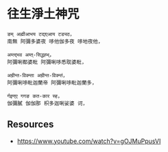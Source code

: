 # 往生淨土神咒

```text
ङम् अह्मीआभय टद्यएआय टड्यठ，
南無 阿彌多婆夜 哆他伽多夜 哆地夜他，

अम्त्द्भव अम्त्-सिद्धह्भ्，
阿彌唎都婆毗 阿彌唎哆悉耽婆毗，

अम्रीन्त-विक्न्ता अम्रीन्त-विक्न्तं，
阿彌唎哆毗迦蘭帝 阿彌唎哆毗迦蘭多，

र्गइण्ए गगङ कत-कार स्ह，
伽彌膩 伽伽那 枳多迦唎娑婆 诃，
```

## Resources

- <https://www.youtube.com/watch?v=gOJMuPpusVI>
